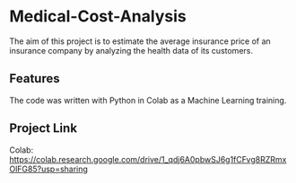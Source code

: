 # Medical-Cost-Analysis
The aim of this project is to estimate the average insurance price of an insurance company by analyzing the health data of its customers.
## Features
The code was written with Python in Colab as a Machine Learning training. 
## Project Link
Colab: https://colab.research.google.com/drive/1_qdj6A0pbwSJ6g1fCFvg8RZRmxOlFG85?usp=sharing
